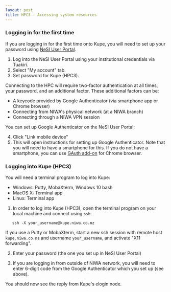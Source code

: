 ```yaml
---
layout: post
title: HPC3 - Accessing system resources
---
```


### Logging in for the first time

If you are logging in for the first time onto Kupe, you will need to set up your password using [NeSI User Portal](https://my.nesi.org.nz/accounts).

1. Log into the NeSI User Portal using your institutional credentials via Tuakiri.
2. Select "My account" tab.
3. Set password for Kupe (HPC3).

Connecting to the HPC will require two-factor authentication at all times, your password, and an additional factor. These additional factors can be:
- A keycode provided by Google Authenticator (via smartphone app or Chrome browser)
- Connecting from NIWA's physical network (at a NIWA branch)
- Connecting through a NIWA VPN session

You can set up Google Authenticator on the NeSI User Portal:

4. Click "Link mobile device"
5. This will open instructions for setting up Google Authenticator. Note that you will need to have a smartphone for this. If you do not have a smartphone, you can use [GAuth add-on](https://chrome.google.com/webstore/detail/ilgcnhelpchnceeipipijaljkblbcobl) for Chrome browser.




### Logging into Kupe (HPC3)

You will need a terminal program to log into Kupe:

- Windows: Putty, MobaXterm, Windows 10 bash
- MacOS X: Terminal app
- Linux: Terminal app

1. In order to log into Kupe (HPC3), open the terminal program on your local machine and connect using `ssh`.
```
   ​ssh -X your_username@kupe.niwa.co.nz
```
If you use a Putty or MobaXterm, start a new ssh session with remote host `kupe.niwa.co.nz` and username `your_username`, and activate "X11 forwarding".

2. Enter your password (the one you set up in NeSI User Portal)

3. If you are logging in from outside of NIWA network, you will need to enter 6-digit code from the Google Authenticator which you set up (see above).

You should now see the reply from Kupe's elogin node.
